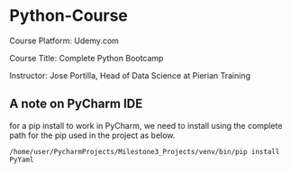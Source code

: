 # Python-Course

Course Platform: Udemy.com

Course Title: Complete Python Bootcamp

Instructor: Jose Portilla, Head of Data Science at Pierian Training

## A note on PyCharm IDE
for a pip install to work in PyCharm, we need to install using the complete path for the pip used in the project as below.
```
/home/user/PycharmProjects/Milestone3_Projects/venv/bin/pip install PyYaml
```

